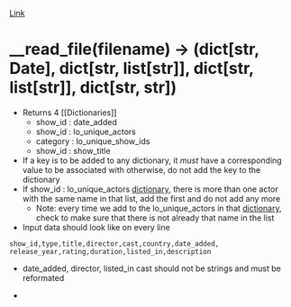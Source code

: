 [Link](https://ca.prairielearn.com/pl/course_instance/3529/instance_question/67577272/)

# __read_file(filename) -> (dict[str, Date], dict[str, list[str]], dict[str, list[str]], dict[str, str])
- Returns 4 [[Dictionaries]] 
	- show_id : date_added
	- show_id : lo_unique_actors
	- category : lo_unique_show_ids
	- show_id : show_title
- If a key is to be added to any dictionary, it _must_ have a corresponding value to be associated with otherwise, do not add the key to the dictionary
- If show_id : lo_unique_actors [dictionary](Dictionary), there is more than one actor with the same name in that list, add the first and do not add any more
	- Note: every time we add to the lo_unique_actors in that [dictionary](Dictionaries), check to make sure that there is not already that name in the list
- Input data should look like on every line
```csv
show_id,type,title,director,cast,country,date_added,
release_year,rating,duration,listed_in,description
```

- date_added, director, listed_in cast should not be strings and must be reformated

- 